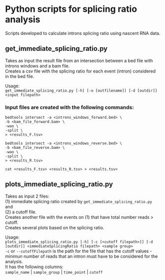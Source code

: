 # **Python scripts for splicing ratio analysis**

Scripts developed to calculate introns splicing ratio using nascent RNA data.

## **get_immediate_splicing_ratio.py**
Takes as input the result file from an intersection between a bed file with introns windows and a bam file.  
Creates a csv file with the splicing ratio for each event (intron) considered in the bed file.

Usage:  
`get_immediate_splicing_ratio.py [-h] [-o [outfilename]] [-d [outdir]] <input filepath>`

### **Input files are created with the following commands:**  

`bedtools intersect -a <introns_windows_forward.bed> \`  
                   `-b <bam_file_forward.bam> \`  
                   `-wao \`  
                   `-split \`  
                   `> <results_F.tsv>`

`bedtools intersect -a <introns_windows_reverse.bed> \`  
                   `-b <bam_file_reverse.bam> \`  
                   `-wao \`  
                   `-split \`  
                   `> <results_R.tsv>`

`cat <results_F.tsv> <results_R.tsv> > <results.tsv>`

## **plots_immediate_splicing_ratio.py**
Takes as input 2 files:  
(1) immediate splicing ratio created by `get_immediate_splicing_ratio.py` and  
(2) a cutoff file.  
Creates another file with the events on (1) that have total number reads > cutoff.  
Creates several plots based on the splicing ratio.

Usage:  
`plots_immediate_splicing_ratio.py [-h] [-c [<cutoff filepath>]] [-d [outdir]] <immediateSplicingRatio filepath> <sample group>`  
`-c` or `--cutoffFilepath` is the path for the file that has the cutoff values - minimun number of reads that an intron must have to be considered for the analysis.  
It has the following columns:  
`sample_name` | `sample_group` | `time_point` | `cutoff`